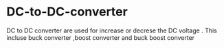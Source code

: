 # DC-to-DC-converter
DC to DC converter are used for increase or decrese the DC voltage . This incluse buck converter ,boost converter and buck boost converter
